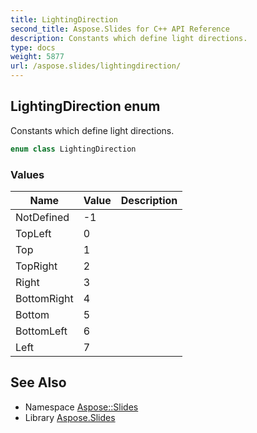 ```yaml
---
title: LightingDirection
second_title: Aspose.Slides for C++ API Reference
description: Constants which define light directions.
type: docs
weight: 5877
url: /aspose.slides/lightingdirection/
---
```

## LightingDirection enum


Constants which define light directions.

```cpp
enum class LightingDirection
```

### Values

| Name | Value | Description |
| --- | --- | --- |
| NotDefined | -1 |  |
| TopLeft | 0 |  |
| Top | 1 |  |
| TopRight | 2 |  |
| Right | 3 |  |
| BottomRight | 4 |  |
| Bottom | 5 |  |
| BottomLeft | 6 |  |
| Left | 7 |  |

## See Also

* Namespace [Aspose::Slides](../)
* Library [Aspose.Slides](../../)